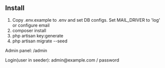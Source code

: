 ## Install
1. Copy .env.example to .env and set DB configs. Set MAIL_DRIVER to 'log' or configure email
2. composer install
3. php artisan key:generate
4. php artisan migrate --seed

<p>Admin panel: /admin</p>
<p>Login(user in seeder): admin@example.com / password</p>
